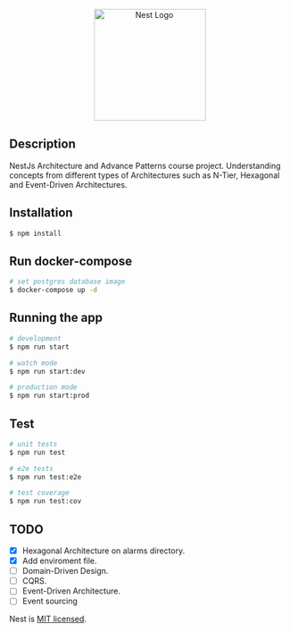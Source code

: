 <p align="center">
  <a href="http://nestjs.com/" target="blank"><img src="https://nestjs.com/img/logo-small.svg" width="200" alt="Nest Logo" /></a>
</p>

[circleci-image]: https://img.shields.io/circleci/build/github/nestjs/nest/master?token=abc123def456
[circleci-url]: https://circleci.com/gh/nestjs/nest


## Description

NestJs Architecture and Advance Patterns course project.
Understanding concepts from different types of Architectures such as N-Tier, Hexagonal and Event-Driven Architectures.

## Installation

```bash
$ npm install
```

## Run docker-compose

```bash
# set postgres database image
$ docker-compose up -d
```

## Running the app

```bash
# development
$ npm run start

# watch mode
$ npm run start:dev

# production mode
$ npm run start:prod
```

## Test

```bash
# unit tests
$ npm run test

# e2e tests
$ npm run test:e2e

# test coverage
$ npm run test:cov
```

## TODO

- [x] Hexagonal Architecture on alarms directory.
- [x] Add enviroment file.
- [ ] Domain-Driven Design.
- [ ] CQRS.
- [ ] Event-Driven Architecture.
- [ ] Event sourcing

Nest is [MIT licensed](LICENSE).
